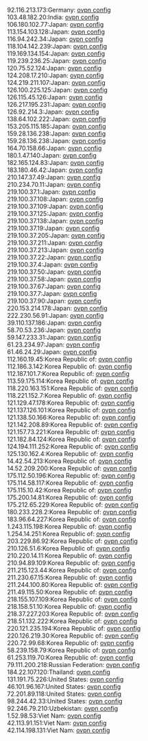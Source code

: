 92.116.213.173:Germany: [ovpn config](vpn/92_116_213_173.ovpn)  
103.48.182.20:India: [ovpn config](vpn/103_48_182_20.ovpn)  
106.180.102.77:Japan: [ovpn config](vpn/106_180_102_77.ovpn)  
113.154.103.128:Japan: [ovpn config](vpn/113_154_103_128.ovpn)  
116.94.242.34:Japan: [ovpn config](vpn/116_94_242_34.ovpn)  
118.104.142.239:Japan: [ovpn config](vpn/118_104_142_239.ovpn)  
119.169.134.154:Japan: [ovpn config](vpn/119_169_134_154.ovpn)  
119.239.236.25:Japan: [ovpn config](vpn/119_239_236_25.ovpn)  
120.75.52.124:Japan: [ovpn config](vpn/120_75_52_124.ovpn)  
124.208.17.210:Japan: [ovpn config](vpn/124_208_17_210.ovpn)  
124.219.211.107:Japan: [ovpn config](vpn/124_219_211_107.ovpn)  
126.100.225.125:Japan: [ovpn config](vpn/126_100_225_125.ovpn)  
126.115.45.126:Japan: [ovpn config](vpn/126_115_45_126.ovpn)  
126.217.195.231:Japan: [ovpn config](vpn/126_217_195_231.ovpn)  
126.92.214.3:Japan: [ovpn config](vpn/126_92_214_3.ovpn)  
138.64.102.222:Japan: [ovpn config](vpn/138_64_102_222.ovpn)  
153.205.115.185:Japan: [ovpn config](vpn/153_205_115_185.ovpn)  
159.28.136.238:Japan: [ovpn config](vpn/159_28_136_238.ovpn)  
159.28.136.238:Japan: [ovpn config](vpn/159_28_136_238.ovpn)  
164.70.158.66:Japan: [ovpn config](vpn/164_70_158_66.ovpn)  
180.1.47.140:Japan: [ovpn config](vpn/180_1_47_140.ovpn)  
182.165.124.83:Japan: [ovpn config](vpn/182_165_124_83.ovpn)  
183.180.46.42:Japan: [ovpn config](vpn/183_180_46_42.ovpn)  
210.147.37.49:Japan: [ovpn config](vpn/210_147_37_49.ovpn)  
210.234.70.11:Japan: [ovpn config](vpn/210_234_70_11.ovpn)  
219.100.37.1:Japan: [ovpn config](vpn/219_100_37_1.ovpn)  
219.100.37.108:Japan: [ovpn config](vpn/219_100_37_108.ovpn)  
219.100.37.109:Japan: [ovpn config](vpn/219_100_37_109.ovpn)  
219.100.37.125:Japan: [ovpn config](vpn/219_100_37_125.ovpn)  
219.100.37.138:Japan: [ovpn config](vpn/219_100_37_138.ovpn)  
219.100.37.19:Japan: [ovpn config](vpn/219_100_37_19.ovpn)  
219.100.37.205:Japan: [ovpn config](vpn/219_100_37_205.ovpn)  
219.100.37.211:Japan: [ovpn config](vpn/219_100_37_211.ovpn)  
219.100.37.213:Japan: [ovpn config](vpn/219_100_37_213.ovpn)  
219.100.37.22:Japan: [ovpn config](vpn/219_100_37_22.ovpn)  
219.100.37.4:Japan: [ovpn config](vpn/219_100_37_4.ovpn)  
219.100.37.50:Japan: [ovpn config](vpn/219_100_37_50.ovpn)  
219.100.37.58:Japan: [ovpn config](vpn/219_100_37_58.ovpn)  
219.100.37.67:Japan: [ovpn config](vpn/219_100_37_67.ovpn)  
219.100.37.7:Japan: [ovpn config](vpn/219_100_37_7.ovpn)  
219.100.37.90:Japan: [ovpn config](vpn/219_100_37_90.ovpn)  
220.153.214.178:Japan: [ovpn config](vpn/220_153_214_178.ovpn)  
222.230.56.91:Japan: [ovpn config](vpn/222_230_56_91.ovpn)  
39.110.137.186:Japan: [ovpn config](vpn/39_110_137_186.ovpn)  
58.70.53.236:Japan: [ovpn config](vpn/58_70_53_236.ovpn)  
59.147.233.31:Japan: [ovpn config](vpn/59_147_233_31.ovpn)  
61.23.234.97:Japan: [ovpn config](vpn/61_23_234_97.ovpn)  
61.46.24.29:Japan: [ovpn config](vpn/61_46_24_29.ovpn)  
112.160.19.45:Korea Republic of: [ovpn config](vpn/112_160_19_45.ovpn)  
112.186.3.142:Korea Republic of: [ovpn config](vpn/112_186_3_142.ovpn)  
112.187.101.7:Korea Republic of: [ovpn config](vpn/112_187_101_7.ovpn)  
113.59.175.114:Korea Republic of: [ovpn config](vpn/113_59_175_114.ovpn)  
118.220.163.151:Korea Republic of: [ovpn config](vpn/118_220_163_151.ovpn)  
118.221.152.7:Korea Republic of: [ovpn config](vpn/118_221_152_7.ovpn)  
121.129.47.178:Korea Republic of: [ovpn config](vpn/121_129_47_178.ovpn)  
121.137.126.101:Korea Republic of: [ovpn config](vpn/121_137_126_101.ovpn)  
121.138.50.166:Korea Republic of: [ovpn config](vpn/121_138_50_166.ovpn)  
121.142.208.89:Korea Republic of: [ovpn config](vpn/121_142_208_89.ovpn)  
121.157.73.221:Korea Republic of: [ovpn config](vpn/121_157_73_221.ovpn)  
121.182.84.124:Korea Republic of: [ovpn config](vpn/121_182_84_124.ovpn)  
124.194.111.252:Korea Republic of: [ovpn config](vpn/124_194_111_252.ovpn)  
125.130.162.4:Korea Republic of: [ovpn config](vpn/125_130_162_4.ovpn)  
14.42.54.213:Korea Republic of: [ovpn config](vpn/14_42_54_213.ovpn)  
14.52.209.200:Korea Republic of: [ovpn config](vpn/14_52_209_200.ovpn)  
175.112.50.196:Korea Republic of: [ovpn config](vpn/175_112_50_196.ovpn)  
175.114.58.117:Korea Republic of: [ovpn config](vpn/175_114_58_117.ovpn)  
175.115.10.42:Korea Republic of: [ovpn config](vpn/175_115_10_42.ovpn)  
175.200.14.81:Korea Republic of: [ovpn config](vpn/175_200_14_81.ovpn)  
175.212.65.229:Korea Republic of: [ovpn config](vpn/175_212_65_229.ovpn)  
180.233.228.2:Korea Republic of: [ovpn config](vpn/180_233_228_2.ovpn)  
183.96.64.227:Korea Republic of: [ovpn config](vpn/183_96_64_227.ovpn)  
1.243.115.198:Korea Republic of: [ovpn config](vpn/1_243_115_198.ovpn)  
1.254.14.251:Korea Republic of: [ovpn config](vpn/1_254_14_251.ovpn)  
203.229.86.92:Korea Republic of: [ovpn config](vpn/203_229_86_92.ovpn)  
210.126.51.6:Korea Republic of: [ovpn config](vpn/210_126_51_6.ovpn)  
210.220.14.11:Korea Republic of: [ovpn config](vpn/210_220_14_11.ovpn)  
210.94.89.109:Korea Republic of: [ovpn config](vpn/210_94_89_109.ovpn)  
211.215.123.44:Korea Republic of: [ovpn config](vpn/211_215_123_44.ovpn)  
211.230.67.15:Korea Republic of: [ovpn config](vpn/211_230_67_15.ovpn)  
211.244.100.80:Korea Republic of: [ovpn config](vpn/211_244_100_80.ovpn)  
211.49.115.50:Korea Republic of: [ovpn config](vpn/211_49_115_50.ovpn)  
218.155.107.109:Korea Republic of: [ovpn config](vpn/218_155_107_109.ovpn)  
218.158.51.10:Korea Republic of: [ovpn config](vpn/218_158_51_10.ovpn)  
218.37.227.203:Korea Republic of: [ovpn config](vpn/218_37_227_203.ovpn)  
218.51.132.222:Korea Republic of: [ovpn config](vpn/218_51_132_222.ovpn)  
220.121.235.194:Korea Republic of: [ovpn config](vpn/220_121_235_194.ovpn)  
220.126.219.30:Korea Republic of: [ovpn config](vpn/220_126_219_30.ovpn)  
220.72.99.68:Korea Republic of: [ovpn config](vpn/220_72_99_68.ovpn)  
58.239.158.79:Korea Republic of: [ovpn config](vpn/58_239_158_79.ovpn)  
61.253.119.70:Korea Republic of: [ovpn config](vpn/61_253_119_70.ovpn)  
79.111.200.218:Russian Federation: [ovpn config](vpn/79_111_200_218.ovpn)  
184.22.107.120:Thailand: [ovpn config](vpn/184_22_107_120.ovpn)  
131.191.75.226:United States: [ovpn config](vpn/131_191_75_226.ovpn)  
46.101.96.167:United States: [ovpn config](vpn/46_101_96_167.ovpn)  
72.201.89.118:United States: [ovpn config](vpn/72_201_89_118.ovpn)  
98.244.42.33:United States: [ovpn config](vpn/98_244_42_33.ovpn)  
92.246.79.210:Uzbekistan: [ovpn config](vpn/92_246_79_210.ovpn)  
1.52.98.53:Viet Nam: [ovpn config](vpn/1_52_98_53.ovpn)  
42.113.91.151:Viet Nam: [ovpn config](vpn/42_113_91_151.ovpn)  
42.114.198.131:Viet Nam: [ovpn config](vpn/42_114_198_131.ovpn)  
